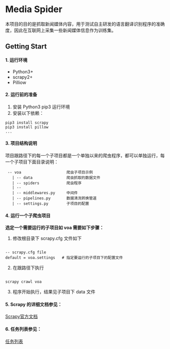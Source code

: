# Media Spider
  本项目的目的是抓取新闻媒体内容，用于测试自主研发的语言翻译识别程序的准确度，因此在互联网上采集一些新闻媒体信息作为训练集。
## Getting Start
#### 1. 运行环境

  - Python3+
  - scrapy2+
  - Pilliow

#### 2. 运行前的准备
1. 安装 Python3 pip3 运行环境
2. 安装以下依赖：
```shell
pip3 install scrapy
pip3 install pillow
...
```

#### 3. 项目结构说明
项目跟路径下的每一个子项目都是一个单独以来的爬虫程序，都可以单独运行，每一个子项目下面目录说明：

```shell
 -- voa                    爬虫子项目示例
   | -- data               爬虫抓取的数据文件
   | -- spiders            爬虫程序
   | -- 
   | -- middlewares.py     中间件
   | -- pipelines.py       数据清洗转换管道
   | -- settings.py        子项目的配置
```

#### 4. 运行一个子爬虫项目

**选定一个需要运行的子项目如 voa 需要如下步骤：**
  1. 修改根目录下 scrapy.cfg 文件如下
```text

-- scrapy.cfg file
default = voa.settings   # 指定要运行的子项目下的配置文件

```
  2. 在跟路径下执行
```shell

scrapy crawl voa

```

  3. 程序开始执行，结果见子项目下 data 文件

#### 5. Scrapy 的详细文档参见：
[Scrapy官方文档](https://docs.scrapy.org/en/latest/)

#### 6. 任务列表参见：
[任务列表](https://github.com/zhaotianxiang/MediaSpider/blob/master/summary.md)
